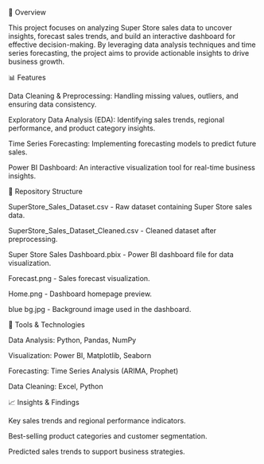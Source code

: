 📌 Overview

This project focuses on analyzing Super Store sales data to uncover insights, forecast sales trends, and build an interactive dashboard for effective decision-making. By leveraging data analysis techniques and time series forecasting, the project aims to provide actionable insights to drive business growth.

📊 Features

Data Cleaning & Preprocessing: Handling missing values, outliers, and ensuring data consistency.

Exploratory Data Analysis (EDA): Identifying sales trends, regional performance, and product category insights.

Time Series Forecasting: Implementing forecasting models to predict future sales.

Power BI Dashboard: An interactive visualization tool for real-time business insights.

📁 Repository Structure

SuperStore_Sales_Dataset.csv - Raw dataset containing Super Store sales data.

SuperStore_Sales_Dataset_Cleaned.csv - Cleaned dataset after preprocessing.

Super Store Sales Dashboard.pbix - Power BI dashboard file for data visualization.

Forecast.png - Sales forecast visualization.

Home.png - Dashboard homepage preview.

blue bg.jpg - Background image used in the dashboard.

🔧 Tools & Technologies

Data Analysis: Python, Pandas, NumPy

Visualization: Power BI, Matplotlib, Seaborn

Forecasting: Time Series Analysis (ARIMA, Prophet)

Data Cleaning: Excel, Python

📈 Insights & Findings

Key sales trends and regional performance indicators.

Best-selling product categories and customer segmentation.

Predicted sales trends to support business strategies.
